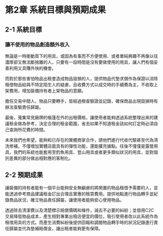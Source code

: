# 第2章 系統目標與預期成果

## 2-1 系統目標

### 讓不使用的物品創造額外收入
無論是一時衝動買下的用具，或因為有事而不方便使用、或者單純興趣不再像以往濃厚卻又無法斷捨離的人，只要有一段時間是沒有要做使用的用具，讓人們有個妥善利用又具賺外快的機會。

而對於那些害怕物品出租會造成物品毀損的人，提供物品代墊求償作為保證以消除租借物品給與不特定陌生人的疑慮，且收費方式以成交時的手續費為主，不收取上架費用，增加裝備持有者上架物品的意願。

擔任交易中間人，物品只要轉手，皆經過檢查驗證並記錄，確保商品出現毀損時有辦法查驗責任歸屬。

最後，蒐集常見廠牌的帳篷在外的出租價格，讓使用者能夠透過系統整理出來的建議租金做為參考，決定合理的租金範圍，省去如果不知道租金該如何訂定時必須自己查詢所花費的時間。

未來我們也希望，能夠和已存在的實體商家合作，請他們進行代收代驗甚至代為清洗修補，不僅增加實體店面具有的彈性功能，還能擴充據點。往後不僅僅是露營用具，我們的系統也能套用至釣魚用具、登山用具或者更多類似狀況的用具，並對個別差異的部分做出相對應的客制化。

## 2-2 預期成果
讓裝備的持有者能有一個平台能夠安全無顧慮的將閒置的物品租借予需要的人，並能透過參考商品建議租金訂出合理且實惠的租賃費用。提供地點進行物品轉手並紀錄商品狀況，確立物品責任歸屬，讓使用者能夠安心使用物品。

透過除去清潔費以及清楚標示賠償價碼和條件，減去不必要的糾紛；並借用C2C交易降低物品成本，產生相對專業出租店便宜的價位，吸引使用者改以此系統作為租借用具的方式。而產生消費糾紛後提供回報和調閱物品轉手時的狀況記錄進行責任歸屬並代為墊補賠償金，讓出租者能夠更有保障。